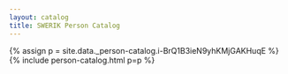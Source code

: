 ```yaml
---
layout: catalog
title: SWERIK Person Catalog
---
```

{% assign p = site.data._person-catalog.i-BrQ1B3ieN9yhKMjGAKHuqE %}
{% include person-catalog.html p=p %}

